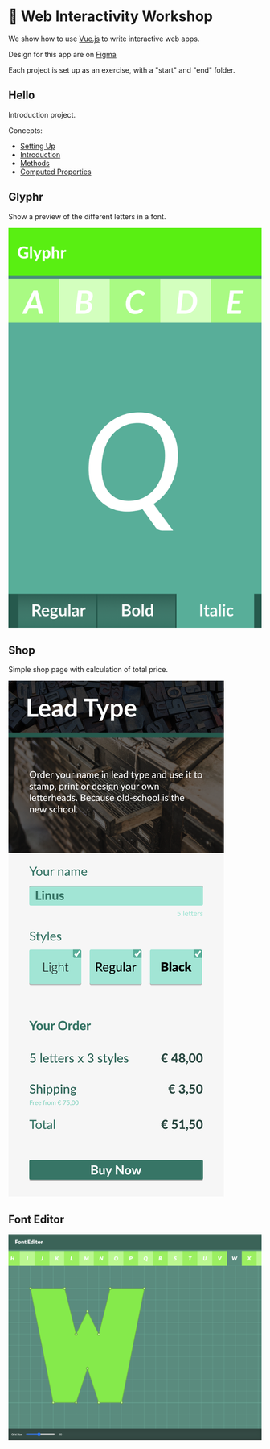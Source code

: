 # 🚀 Web Interactivity Workshop

We show how to use [Vue.js](https://v3.vuejs.org/) to write interactive web apps.

Design for this app are on [Figma](https://www.figma.com/file/1q1ScDHj9CHk94jZSnxIft/Web-Interactivity-Workshop)

Each project is set up as an exercise, with a "start" and "end" folder.

## Hello

Introduction project.

Concepts:
- [Setting Up](https://v3.vuejs.org/guide/installation.html)
- [Introduction](https://v3.vuejs.org/guide/introduction.html)
- [Methods](https://v3.vuejs.org/guide/data-methods.html)
- [Computed Properties](https://v3.vuejs.org/guide/computed.html)

## Glyphr

Show a preview of the different letters in a font.

![Glyphr](https://raw.githubusercontent.com/fdb/web-interactivity-workshop/master/.github/glyphr.png)

## Shop

Simple shop page with calculation of total price.

![Shop](https://raw.githubusercontent.com/fdb/web-interactivity-workshop/master/.github/shop.png)

## Font Editor

![Font Editor](https://raw.githubusercontent.com/fdb/web-interactivity-workshop/master/.github/font-editor.png)